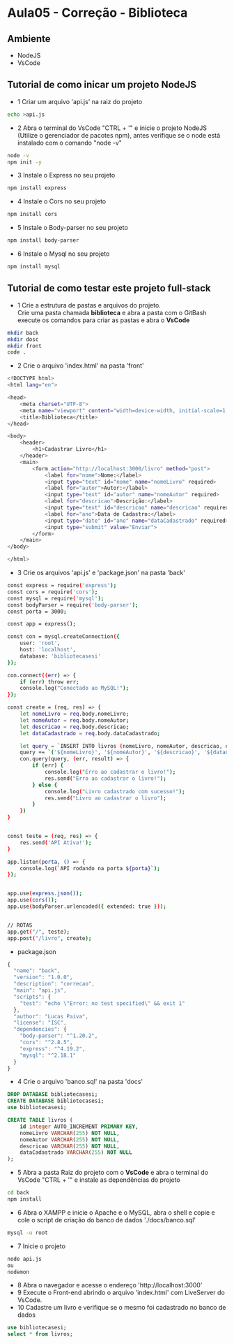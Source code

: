 # Aula05 - Correção - Biblioteca

## Ambiente
- NodeJS
- VsCode

## Tutorial de como inicar um projeto NodeJS
- 1 Criar um arquivo 'api.js' na raiz do projeto
```bash
echo >api.js
```
- 2 Abra o terminal do VsCode "CTRL + '" e inicie o projeto NodeJS (Utilize o gerenciador de pacotes npm), antes verifique se o node está instalado com o comando "node -v"
```bash
node -v
npm init -y
```
- 3 Instale o Express no seu projeto
```bash
npm install express
```
- 4 Instale o Cors no seu projeto
```bash
npm install cors
```
- 5 Instale o Body-parser no seu projeto
```bash
npm install body-parser
```
- 6 Instale o Mysql no seu projeto
```bash
npm install mysql
```

## Tutorial de como testar este projeto full-stack
- 1 Crie a estrutura de pastas e arquivos do projeto.<br>Crie uma pasta chamada **biblioteca** e abra a pasta com o GitBash<br>execute os comandos para criar as pastas e abra o **VsCode**

```bash
mkdir back
mkdir dosc
mkdir front
code .
```
- 2 Crie o arquivo 'index.html' na pasta 'front'

```bash
<!DOCTYPE html>
<html lang="en">

<head>
    <meta charset="UTF-8">
    <meta name="viewport" content="width=device-width, initial-scale=1.0">
    <title>Biblioteca</title>
</head>

<body>
    <header>
        <h1>Cadastrar Livro</h1>
    </header>
    <main>
        <form action="http://localhost:3000/livro" method="post">
            <label for="nome">Nome:</label>
            <input type="text" id="nome" name="nomeLivro" required>
            <label for="autor">Autor:</label>
            <input type="text" id="autor" name="nomeAutor" required>
            <label for="descricao">Descrição:</label>
            <input type="text" id="descricao" name="descricao" required>
            <label for="ano">Data de Cadastro:</label>
            <input type="date" id="ano" name="dataCadastrado" required>
            <input type="submit" value="Enviar">
        </form>
    </main>
</body>

</html>
```

- 3 Crie os arquivos 'api.js' e 'package.json' na pasta 'back' 

```bash
const express = require('express');
const cors = require('cors');
const mysql = require('mysql');
const bodyParser = require('body-parser');
const porta = 3000;

const app = express();

const con = mysql.createConnection({
    user: 'root',
    host: 'localhost',
    database: 'bibliotecasesi'
});

con.connect((err) => {
    if (err) throw err;
    console.log("Conectado ao MySQL!");
});

const create = (req, res) => {
    let nomeLivro = req.body.nomeLivro;
    let nomeAutor = req.body.nomeAutor;
    let descricao = req.body.descricao;
    let dataCadastrado = req.body.dataCadastrado;

    let query = `INSERT INTO livros (nomeLivro, nomeAutor, descricao, dataCadastrado) VALUES`;
    query += `('${nomeLivro}', '${nomeAutor}', '${descricao}', '${dataCadastrado}');`;
    con.query(query, (err, result) => {
        if (err) {
            console.log("Erro ao cadastrar o livro!");
            res.send("Erro ao cadastrar o livro!");
        } else {
            console.log("Livro cadastrado com sucesso!");
            res.send("Livro ao cadastrar o livro");
        }
    })
}


const teste = (req, res) => {
    res.send('API Ativa!');
}

app.listen(porta, () => {
    console.log(`API rodando na porta ${porta}`);
});


app.use(express.json());
app.use(cors());
app.use(bodyParser.urlencoded({ extended: true }));


// ROTAS
app.get("/", teste);
app.post("/livro", create);
```
- package.json
```js
{
  "name": "back",
  "version": "1.0.0",
  "description": "correcao",
  "main": "api.js",
  "scripts": {
    "test": "echo \"Error: no test specified\" && exit 1"
  },
  "author": "Lucas Paiva",
  "license": "ISC",
  "dependencies": {
    "body-parser": "^1.20.2",
    "cors": "^2.8.5",
    "express": "^4.19.2",
    "mysql": "^2.18.1"
  }
}
```

- 4 Crie o arquivo 'banco.sql' na pasta 'docs'

```sql
DROP DATABASE bibliotecasesi;
CREATE DATABASE bibliotecasesi;
use bibliotecasesi;

CREATE TABLE livros (
    id integer AUTO_INCREMENT PRIMARY KEY,
    nomeLivro VARCHAR(255) NOT NULL,
    nomeAutor VARCHAR(255) NOT NULL,
    descricao VARCHAR(255) NOT NULL,
    dataCadastrado VARCHAR(255) NOT NULL
);
```
- 5 Abra a pasta Raiz do projeto com o **VsCode** e abra o terminal do VsCode "CTRL + '" e instale as dependências do projeto
```bash
cd back
npm install
```
- 6 Abra o XAMPP e inicie o Apache e o MySQL, abra o shell e copie e cole o script de criação do banco de dados './docs/banco.sql'

```cmd
mysql -u root
```

- 7 Inicie o projeto
```bash
node api.js
ou 
nodemon
```
- 8 Abra o navegador e acesse o endereço 'http://localhost:3000'
- 9 Execute o Front-end abrindo o arquivo 'index.html' com LiveServer do VsCode.
- 10 Cadastre um livro e verifique se o mesmo foi cadastrado no banco de dados
```sql
use bibliotecasesi;
select * from livros;
```
